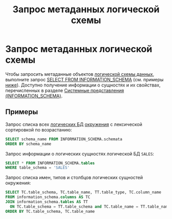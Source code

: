 ﻿---
layout: default
title: Запрос метаданных логической схемы
nav_order: 15
parent: Управление схемой данных
grand_parent: Работа с системой
has_children: false
---

# Запрос метаданных логической схемы

Чтобы запросить метаданные объектов [логической схемы данных](../../../overview/main_concepts/logical_schema/logical_schema.md), 
выполните запрос [SELECT FROM INFORMATION_SCHEMA](../../../reference/sql_plus_requests/SELECT_FROM_INFORMATION_SCHEMA/SELECT_FROM_INFORMATION_SCHEMA.md) 
(см. примеры [ниже](#примеры)). Доступно получение информации о сущностях и их свойствах, перечисленных 
в разделе [Системные представления (INFORMATION_SCHEMA)](../../../reference/system_views/system_views.md).

## Примеры

Запрос списка всех [логических БД](../../../overview/main_concepts/logical_db/logical_db.md) 
[окружения](../../../overview/main_concepts/environment/environment.md) 
с лексической сортировкой по возрастанию:
```sql
SELECT schema_name FROM INFORMATION_SCHEMA.schemata
ORDER BY schema_name
```

Запрос информации о логических сущностях логической БД `SALES`:
```sql
SELECT * FROM INFORMATION_SCHEMA.tables
WHERE table_schema = 'SALES'
```

Запрос списка имен, типов и столбцов логических сущностей окружения:
```sql
SELECT TC.table_schema, TC.table_name, TT.table_type, TC.column_name
FROM information_schema.columns AS TC
JOIN information_schema.tables AS TT
  ON TC.table_schema = TT.table_schema and TC.table_name = TT.table_name
ORDER BY TC.table_schema, TC.table_name
```